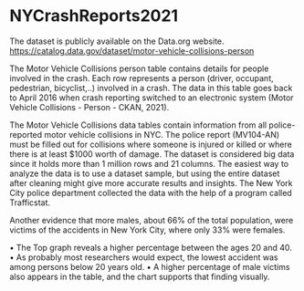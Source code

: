 # NYCrashReports2021

The dataset is publicly available on the Data.org website. https://catalog.data.gov/dataset/motor-vehicle-collisions-person

The Motor Vehicle Collisions person table contains details for people involved in the crash. 
Each row represents a person (driver, occupant, pedestrian, bicyclist,..) involved in a crash. 
The data in this table goes back to April 2016 when crash reporting switched to an electronic system (Motor Vehicle Collisions - Person - CKAN, 2021).

The Motor Vehicle Collisions data tables contain information from all police-reported motor vehicle collisions in NYC. 
The police report (MV104-AN) must be filled out for collisions where someone is injured or killed or where there is at least $1000 worth of damage.
The dataset is considered big data since it holds more than 1 million rows and 21 columns.
The easiest way to analyze the data is to use a dataset sample, but using the entire dataset after cleaning might give more accurate results and insights.
The New York City police department collected the data with the help of a program called Trafficstat.

Another evidence that more males, about 66% of the total population, were victims of the accidents in New York City, where only 33% were females.

•	The Top graph reveals a higher percentage between the ages 20 and 40.
•	As probably most researchers would expect, the lowest accident was among persons below 20 years old.
•	A higher percentage of male victims also appears in the table, and the chart supports that finding visually. 
